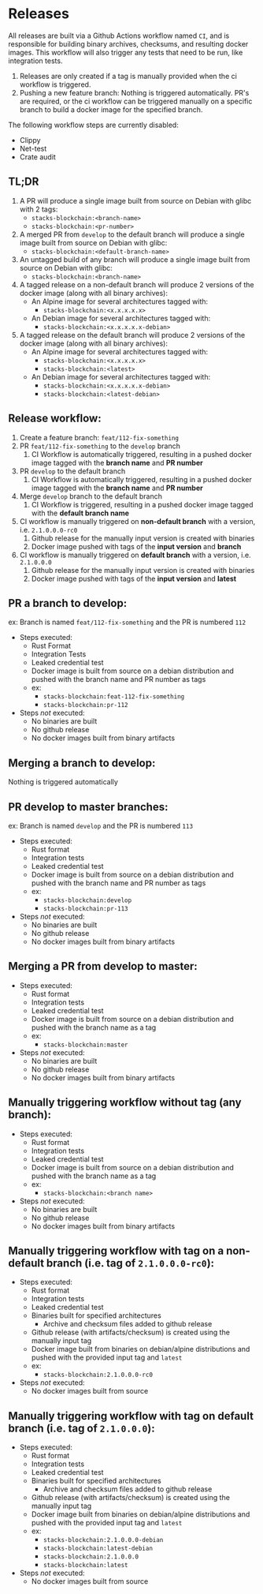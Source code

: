 # Releases

All releases are built via a Github Actions workflow named `CI`, and is responsible for building binary archives, checksums, and resulting docker images.
This workflow will also trigger any tests that need to be run, like integration tests.

1. Releases are only created if a tag is manually provided when the ci workflow is triggered.
2. Pushing a new feature branch: Nothing is triggered automatically. PR's are required, or the ci workflow can be triggered manually on a specific branch to build a docker image for the specified branch.

The following workflow steps are currently disabled:

- Clippy
- Net-test
- Crate audit

## TL;DR

1. A PR will produce a single image built from source on Debian with glibc with 2 tags:
   - `stacks-blockchain:<branch-name>`
   - `stacks-blockchain:<pr-number>`
2. A merged PR from `develop` to the default branch will produce a single image built from source on Debian with glibc:
   - `stacks-blockchain:<default-branch-name>`
3. An untagged build of any branch will produce a single image built from source on Debian with glibc:
   - `stacks-blockchain:<branch-name>`
4. A tagged release on a non-default branch will produce 2 versions of the docker image (along with all binary archives):
   - An Alpine image for several architectures tagged with:
     - `stacks-blockchain:<x.x.x.x.x>`
   - An Debian image for several architectures tagged with:
     - `stacks-blockchain:<x.x.x.x.x-debian>`
5. A tagged release on the default branch will produce 2 versions of the docker image (along with all binary archives):
   - An Alpine image for several architectures tagged with:
     - `stacks-blockchain:<x.x.x.x.x>`
     - `stacks-blockchain:<latest>`
   - An Debian image for several architectures tagged with:
     - `stacks-blockchain:<x.x.x.x.x-debian>`
     - `stacks-blockchain:<latest-debian>`

## Release workflow:

1. Create a feature branch: `feat/112-fix-something`
2. PR `feat/112-fix-something` to the `develop` branch
   1. CI Workflow is automatically triggered, resulting in a pushed docker image tagged with the **branch name** and **PR number**
3. PR `develop` to the default branch
   1. CI Workflow is automatically triggered, resulting in a pushed docker image tagged with the **branch name** and **PR number**
4. Merge `develop` branch to the default branch
   1. CI Workflow is triggered, resulting in a pushed docker image tagged with the **default branch name**
5. CI workflow is manually triggered on **non-default branch** with a version, i.e. `2.1.0.0.0-rc0`
   1. Github release for the manually input version is created with binaries
   2. Docker image pushed with tags of the **input version** and **branch**
6. CI workflow is manually triggered on **default branch** with a version, i.e. `2.1.0.0.0`
   1. Github release for the manually input version is created with binaries
   2. Docker image pushed with tags of the **input version** and **latest**

## PR a branch to develop:

ex: Branch is named `feat/112-fix-something` and the PR is numbered `112`

- Steps executed:
  - Rust Format
  - Integration Tests
  - Leaked credential test
  - Docker image is built from source on a debian distribution and pushed with the branch name and PR number as tags
  - ex:
    - `stacks-blockchain:feat-112-fix-something`
    - `stacks-blockchain:pr-112`
- Steps _not_ executed:
  - No binaries are built
  - No github release
  - No docker images built from binary artifacts

## Merging a branch to develop:

Nothing is triggered automatically

## PR develop to master branches:

ex: Branch is named `develop` and the PR is numbered `113`

- Steps executed:
  - Rust format
  - Integration tests
  - Leaked credential test
  - Docker image is built from source on a debian distribution and pushed with the branch name and PR number as tags
  - ex:
    - `stacks-blockchain:develop`
    - `stacks-blockchain:pr-113`
- Steps _not_ executed:
  - No binaries are built
  - No github release
  - No docker images built from binary artifacts

## Merging a PR from develop to master:

- Steps executed:
  - Rust format
  - Integration tests
  - Leaked credential test
  - Docker image is built from source on a debian distribution and pushed with the branch name as a tag
  - ex:
    - `stacks-blockchain:master`
- Steps _not_ executed:
  - No binaries are built
  - No github release
  - No docker images built from binary artifacts

## Manually triggering workflow without tag (any branch):

- Steps executed:
  - Rust format
  - Integration tests
  - Leaked credential test
  - Docker image is built from source on a debian distribution and pushed with the branch name as a tag
  - ex:
    - `stacks-blockchain:<branch name>`
- Steps _not_ executed:
  - No binaries are built
  - No github release
  - No docker images built from binary artifacts

## Manually triggering workflow with tag on a non-default branch (i.e. tag of `2.1.0.0.0-rc0`):

- Steps executed:
  - Rust format
  - Integration tests
  - Leaked credential test
  - Binaries built for specified architectures
    - Archive and checksum files added to github release
  - Github release (with artifacts/checksum) is created using the manually input tag
  - Docker image built from binaries on debian/alpine distributions and pushed with the provided input tag and `latest`
  - ex:
    - `stacks-blockchain:2.1.0.0.0-rc0`
- Steps _not_ executed:
  - No docker images built from source

## Manually triggering workflow with tag on default branch (i.e. tag of `2.1.0.0.0`):

- Steps executed:
  - Rust format
  - Integration tests
  - Leaked credential test
  - Binaries built for specified architectures
    - Archive and checksum files added to github release
  - Github release (with artifacts/checksum) is created using the manually input tag
  - Docker image built from binaries on debian/alpine distributions and pushed with the provided input tag and `latest`
  - ex:
    - `stacks-blockchain:2.1.0.0.0-debian`
    - `stacks-blockchain:latest-debian`
    - `stacks-blockchain:2.1.0.0.0`
    - `stacks-blockchain:latest`
- Steps _not_ executed:
  - No docker images built from source
